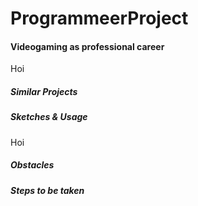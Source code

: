 # ProgrammeerProject 

#### Videogaming as professional career 
Hoi

##### Similar Projects

##### Sketches & Usage
Hoi

##### Obstacles

##### Steps to be taken
